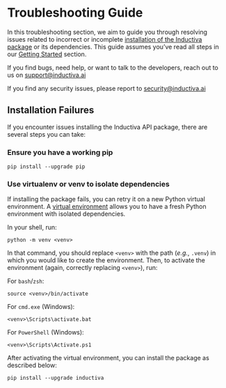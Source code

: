 # Troubleshooting Guide
In this troubleshooting section, we aim to guide you through resolving issues related to incorrect or incomplete [installation of the Inductiva package](../installation.md) or its dependencies. This guide assumes you’ve read all steps in our [Getting Started](../installation.md) section.

If you find bugs, need help, or want to talk to the developers, reach out to us on
support@inductiva.ai

If you find any security issues, please report to security@inductiva.ai

## Installation Failures
If you encounter issues installing the Inductiva API package, there are several 
steps you can take:

### Ensure you have a working pip
```
pip install --upgrade pip
```
### Use virtualenv or venv to isolate dependencies

If installing the package fails, you can retry it on a new Python virtual environment. 
A [virtual environment](https://docs.python.org/3/library/venv.html) allows you to 
have a fresh Python environment with isolated dependencies. 

In your shell, run:

```
python -m venv <venv>
```

In that command, you should replace `<venv>` with the path (*e.g.*, `.venv`) in 
which you would like to create the environment. Then, to activate the environment 
(again, correctly replacing `<venv>`), run:

For `bash`/`zsh`:

```
source <venv>/bin/activate
```

For `cmd.exe` (Windows):

```
<venv>\Scripts\activate.bat
```

For `PowerShell` (Windows):
```
<venv>\Scripts\Activate.ps1
```

After activating the virtual environment, you can install the package as described 
below:

```
pip install --upgrade inductiva
```
